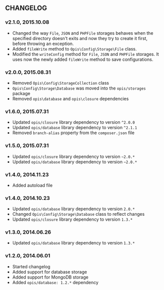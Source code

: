 CHANGELOG
-------------
### v2.1.0, 2015.10.08

* Changed the way `File`, `JSON` and `PHPFile` storages behaves when the specified directory doesn't exits and now
they try to create it first, before throwing an exception.
* Added `fileWrite` method to `Opis\Config\Storage\File` class.
* Modified the `writeConfig` method for `File`, `JSON` and `PHPFile` storages. It uses now the newly added
`fileWrite` method to save configurations.

### v2.0.0, 2015.08.31

* Removed `Opis\Config\StorageCollection` class
* `Opis\Config\Storage\Database` was moved into the `opis/storages` package
* Removed `opis\database` and `opis\closure` dependencies

### v1.6.0, 2015.07.31

* Updated `opis/closure` library dependency to version `^2.0.0`
* Updated `opis/database` library dependency to version `^2.1.1`
* Removed `branch-alias` property from the `composer.json` file

### v1.5.0, 2015.07.31

* Updated `opis/closure` library dependency to version `~2.0.*`
* Updated `opis/database` library dependency to version `~2.0.*`

### v1.4.0, 2014.11.23

* Added autoload file

### v1.4.0, 2014.10.23

* Updated `opis/database` library dependency to version `2.0.*`
* Changed `Opis\Config\Storage\Database` class to reflect changes
* Updated `opis/closure` library dependency to version `1.3.*`

### v1.3.0, 2014.06.26

* Updated `opis/database` library dependency to version `1.3.*`

### v1.2.0, 2014.06.01

* Started changelog
* Added support for database storage
* Added support for MongoDB storage
* Added `opis/database: 1.2.*` dependency
